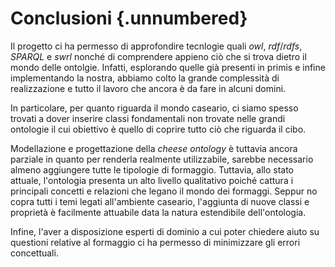 # Conclusioni {.unnumbered}
Il progetto ci ha permesso di approfondire tecnlogie quali _owl_, _rdf_/_rdfs_, _SPARQL_ e _swrl_ nonché di comprendere appieno ciò che si trova dietro il mondo delle ontolgie.
Infatti, esplorando quelle già presenti in primis e infine implementando la nostra, abbiamo colto la grande complessità di realizzazione e tutto il lavoro che ancora è da fare in alcuni domini.

In particolare, per quanto riguarda il mondo caseario, ci siamo spesso trovati a dover inserire classi fondamentali non trovate nelle grandi ontologie il cui obiettivo è quello di coprire tutto ciò che riguarda il cibo.

Modellazione e progettazione della _cheese ontology_ è tuttavia ancora parziale in quanto per renderla realmente utilizzabile, sarebbe necessario almeno aggiungere tutte le tipologie di formaggio. Tuttavia, allo stato attuale, l'ontologia presenta un alto livello qualitativo poiché cattura i principali concetti e relazioni
che legano il mondo dei formaggi. Seppur no copra tutti i temi legati all'ambiente caseario, l'aggiunta di nuove classi e proprietà è facilmente attuabile data la natura estendibile dell'ontologia.

Infine, l'aver a disposizione esperti di dominio a cui poter chiedere aiuto su questioni relative al formaggio ci ha permesso di minimizzare gli errori concettuali.

